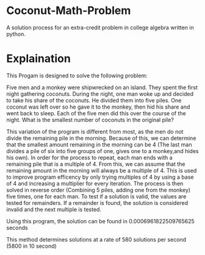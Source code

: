 # Coconut-Math-Problem
A solution process for an extra-credit problem in college algebra written in python.

# Explaination
This Progam is designed to solve the following problem:

Five men and a monkey were shipwrecked on an island. They spent the first night gathering coconuts. During the night, one man woke up and decided to take his share of the coconuts. He divided them into five piles. One coconut was left over so he gave it to the monkey, then hid his share and went back to sleep.
Each of the five men did this over the course of the night. What is the smallest number of coconuts in the original pile?


This variation of the program is different from most, as the men do not divide the remaining pile in the morning. Because of this, we can determine that the smallest amount remaining in the morning can be 4 (The last man divides a pile of six into five groups of one, gives one to a monkey,and hides his own). In order for the process to repeat, each man ends with a remaining pile that is a multiple of 4. From this, we can assume that the remaining amount in the morning will always be a multiple of 4. This is used to improve program efficency by only trying multiples of 4 by using a base of 4 and increasing a multiplier for every iteration. The process is then solved in reverse order (Combining 5 piles, adding one from the monkey) five times, one for each man. To test if a solution is valid, the values are tested for remainders. If a remainder is found, the solution is considered invalid and the next multiple is tested.

Using this program, the solution can be found in 0.0006961822509765625 seconds

This method determines solutions at a rate of 580 solutions per second (5800 in 10 second)